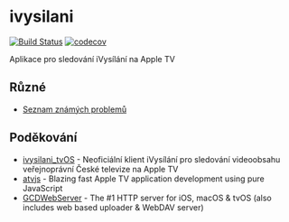 # ivysilani

[![Build Status](https://travis-ci.org/andrsd/ivysilani.svg?branch=master)](https://travis-ci.org/andrsd/ivysilani)
[![codecov](https://codecov.io/gh/andrsd/ivysilani/branch/master/graph/badge.svg)](https://codecov.io/gh/andrsd/ivysilani)

Aplikace pro sledování iVysílání na Apple TV



## Různé

* [Seznam známých problemů](https://github.com/andrsd/ivysilani/issues?q=is%3Aopen+is%3Aissue+label%3Abug)

## Poděkování

* [ivysilani_tvOS](https://github.com/MarhyCZ/ivysilani_tvOS) - Neoficiální klient iVysílání pro sledování videoobsahu veřejnoprávní České televize na Apple TV
* [atvjs](https://github.com/emadalam/atvjs) - Blazing fast Apple TV application development using pure JavaScript
* [GCDWebServer](https://github.com/swisspol/GCDWebServer) - The #1 HTTP server for iOS, macOS & tvOS (also includes web based uploader & WebDAV server)
